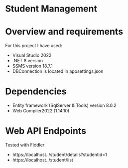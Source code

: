 # Student Management

# Overview and requirements
For this project I have used:
- Visual Studio 2022
- .NET 8 version
- SSMS version 18.7.1
- DBConnection is located in appsettings.json

# Dependencies
- Entity framework (SqlServer & Tools) version 8.0.2
- Web Compiler2022 (1.14.10)

# Web API Endpoints 
Tested with Fiddler
- https://localhost../student/details?studentid=1
- https://localhost../student/list

  
